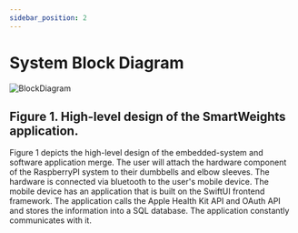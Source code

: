 ```yaml
---
sidebar_position: 2
---
```


# System Block Diagram
![BlockDiagram](https://github.com/Capstone-Projects-2024-Spring/project-smartweights/assets/114025055/06f619e1-0e87-45ad-bd05-4285e86703bb)

## Figure 1. High-level design of the SmartWeights application.

Figure 1 depicts the high-level design of the embedded-system and software application merge. The user will attach the hardware component of the RaspberryPI system to their dumbbells and elbow sleeves. The hardware is connected via bluetooth to the user's mobile device. The mobile device has an application that is built on the SwiftUI frontend framework. The application calls the Apple Health Kit API and OAuth API and stores the information into a SQL database. The application constantly communicates with it.

